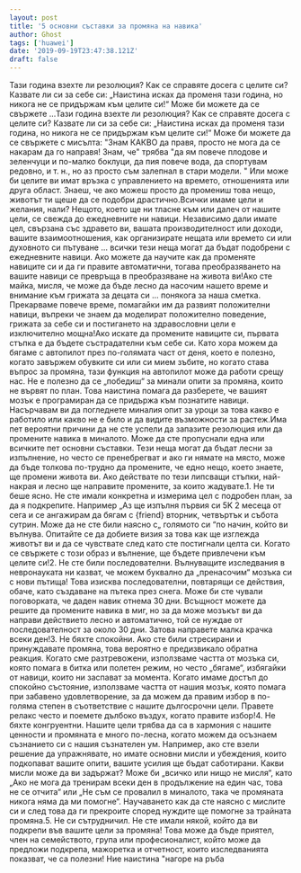 ```yaml
---
layout: post
title: '5 основни съставки за промяна на навика'
author: Ghost
tags: ['huawei']
date: '2019-09-19T23:47:38.121Z'
draft: false
---
```


Тази година взехте ли резолюция? Как се справяте досега с целите си? Казвате ли си за себе си: „Наистина исках да променя тази година, но никога не се придържам към целите си!“ Може би можете да се свържете ...Тази година взехте ли резолюция? Как се справяте досега с целите си? Казвате ли си за себе си: „Наистина исках да променя тази година, но никога не се придържам към целите си!“ Може би можете да се свържете с мисълта: "Знам КАКВО да правя, просто не мога да се накарам да го направя! Знам, че" трябва "да ям повече плодове и зеленчуци и по-малко боклуци, да пия повече вода, да спортувам редовно, и т. н., но аз просто съм залепнал в стари модели. " Или може би целите ви имат връзка с управлението на времето, отношенията или друга област. Знаеш, че ако можеш просто да промениш това нещо, животът ти щеше да се подобри драстично.Всички имаме цели и желания, нали? Нещото, което ще ни тласне към или далеч от нашите цели, се свежда до ежедневните ни навици. Независимо дали имате цел, свързана със здравето ви, вашата производителност или доходи, вашите взаимоотношения, как организирате нещата или времето си или духовното си пътуване ... всички тези неща могат да бъдат подобрени с ежедневните навици. Ако можете да научите как да променяте навиците си и да ги правите автоматични, тогава преобразяването на вашите навици се превръща в преобразяване на живота ви!Ако сте майка, мисля, че може да бъде лесно да насочим нашето време и внимание към грижата за децата си ... понякога за наша сметка. Прекарваме повече време, помагайки им да развият положителни навици, въпреки че знаем да моделират положително поведение, грижата за себе си и постигането на здравословни цели е изключително мощна!Ако искате да промените навиците си, първата стъпка е да бъдете състрадателни към себе си. Като хора можем да бягаме с автопилот през по-голямата част от деня, което е полезно, когато завържем обувките си или си мием зъбите, но когато става въпрос за промяна, тази функция на автопилот може да работи срещу нас. Не е полезно да се „победиш“ за минали опити за промяна, които не вървят по план. Това наистина помага да разберете, че вашият мозък е програмиран да се придържа към познатите навици. Насърчавам ви да погледнете миналия опит за уроци за това какво е работило или какво не е било и да видите възможности за растеж.Има пет вероятни причини да не сте успели да запазите резолюция или да промените навика в миналото. Може да сте пропуснали една или всичките пет основни съставки. Тези неща могат да бъдат лесни за изпълнение, но често се пренебрегват и ако ги нямате на място, може да бъде толкова по-трудно да промените, че едно нещо, което знаете, ще промени живота ви. Ако действате по тези липсващи стъпки, най-накрая и лесно ще направите промените, за които жадувате.1. Не ти беше ясно. Не сте имали конкретна и измерима цел с подробен план, за да я подкрепите. Например „Аз ще изпълня първия си 5K 2 месеца от сега и се ангажирам да бягам с {friend} вторник, четвъртък и събота сутрин. Може да не сте били наясно с„ голямото си “по начин, който ви вълнува. Опитайте се да добиете визия за това как ще изглежда животът ви и да се чувствате след като сте постигнали целта си. Когато се свържете с този образ и вълнение, ще бъдете привлечени към целите си!2. Не сте били последователни. Вълнуващите изследвания в невронауката ни казват, че можем буквално да „пренасочим“ мозъка си с нови пътища! Това изисква последователни, повтарящи се действия, обаче, като създаване на пътека през снега. Може би сте чували поговорката, че даден навик отнема 30 дни. Всъщност можете да решите да промените навика в миг, но за да може мозъкът ви да направи действието лесно и автоматично, той се нуждае от последователност за около 30 дни. Затова направете малка крачка всеки ден!3. Не бяхте спокойни. Ако сте били стресирани и принуждавате промяна, това вероятно е предизвикало обратна реакция. Когато сме разтревожени, използваме частта от мозъка си, която помага в битка или полетен режим, но често „бягаме“, избягайки от навици, които ни заспават за момента. Когато имаме достъп до спокойно състояние, използваме частта от нашия мозък, която помага при забавено удовлетворение, за да можем да правим избор в по-голяма степен в съответствие с нашите дългосрочни цели. Правете релакс често и поемете дълбоко въздух, когато правите избор!4. Не бяхте конгруентни. Нашите цели трябва да са в хармония с нашите ценности и промяната е много по-лесна, когато можем да осъзнаем съзнанието си с нашия съзнателен ум. Например, ако сте взели решение да упражнявате, но имате основни мисли и убеждения, които подкопават вашите опити, вашите усилия ще бъдат саботирани. Какви мисли може да ви задържат? Може би „всичко или нищо не мисля“, като „Ако не мога да тренирам всеки ден в продължение на един час, това не се отчита“ или „Не съм се провалил в миналото, така че промяната никога няма да ми помогне“. Научаването как да сте наясно с мислите си и след това да ги прекроите според нуждите ще помогне за трайната промяна.5. Не си сътрудничил. Не сте имали някой, който да ви подкрепи във вашите цели за промяна! Това може да бъде приятел, член на семейството, група или професионалист, който може да предложи подкрепа, мажоретка и отчетност, които изследванията показват, че са полезни! Ние наистина "нагоре на ръба
